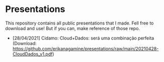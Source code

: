 # Presentations

This repository contains all public presentations that I made. Fell free to download and use! But if you can, make reference of those repo.

- [28/04/2021] Cidamo: Cloud+Dados: será uma combinação perfeita (Download: https://github.com/erikanagamine/presentations/raw/main/20210428-CloudDados_v1.pdf)

